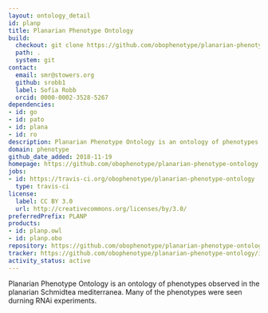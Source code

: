```yaml
---
layout: ontology_detail
id: planp
title: Planarian Phenotype Ontology
build:
  checkout: git clone https://github.com/obophenotype/planarian-phenotype-ontology.git
  path: .
  system: git
contact:
  email: smr@stowers.org
  github: srobb1
  label: Sofia Robb
  orcid: 0000-0002-3528-5267
dependencies:
- id: go
- id: pato
- id: plana
- id: ro
description: Planarian Phenotype Ontology is an ontology of phenotypes observed in the planarian Schmidtea mediterranea.
domain: phenotype
github_date_added: 2018-11-19
homepage: https://github.com/obophenotype/planarian-phenotype-ontology
jobs:
- id: https://travis-ci.org/obophenotype/planarian-phenotype-ontology
  type: travis-ci
license:
  label: CC BY 3.0
  url: http://creativecommons.org/licenses/by/3.0/
preferredPrefix: PLANP
products:
- id: planp.owl
- id: planp.obo
repository: https://github.com/obophenotype/planarian-phenotype-ontology
tracker: https://github.com/obophenotype/planarian-phenotype-ontology/issues
activity_status: active
---
```


Planarian Phenotype Ontology is an ontology of phenotypes observed in the planarian Schmidtea mediterranea. Many of the phenotypes were seen durning RNAi experiments.
